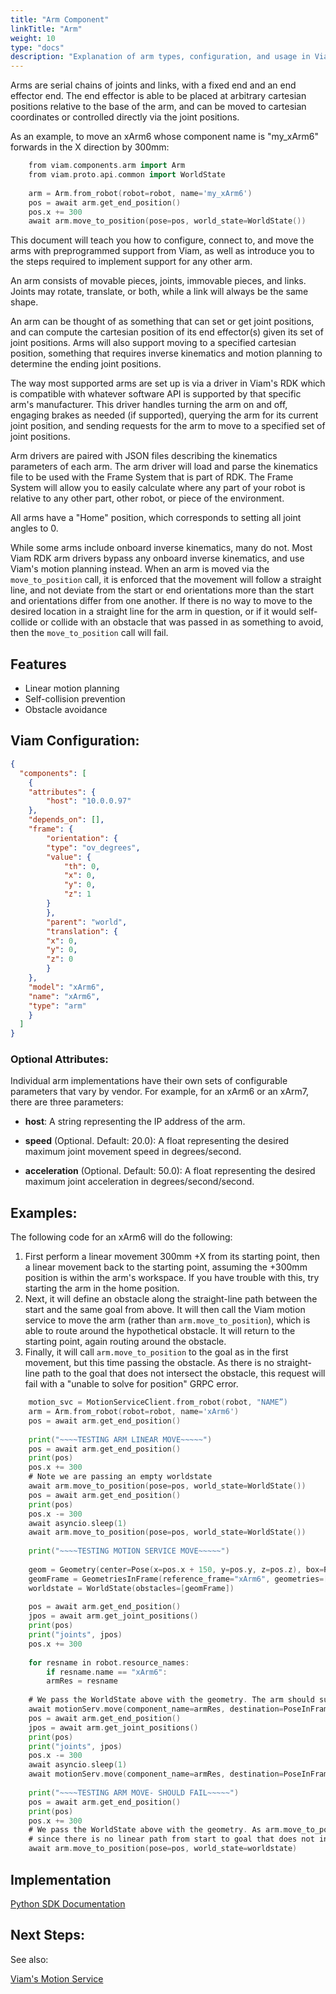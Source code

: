 ```yaml
---
title: "Arm Component"
linkTitle: "Arm"
weight: 10
type: "docs"
description: "Explanation of arm types, configuration, and usage in Viam."
---
```


Arms are serial chains of joints and links, with a fixed end and an end effector end. 
The end effector is able to be placed at arbitrary cartesian positions relative to the base of the arm, and can be moved to cartesian coordinates or controlled directly via the joint positions.

As an example, to move an xArm6 whose component name is "my_xArm6" forwards in the X direction by 300mm:
```go
  	from viam.components.arm import Arm
  	from viam.proto.api.common import WorldState
 	 
  	arm = Arm.from_robot(robot=robot, name='my_xArm6')
  	pos = await arm.get_end_position()
  	pos.x += 300
  	await arm.move_to_position(pose=pos, world_state=WorldState())
```
This document will teach you how to configure, connect to, and move the arms with preprogrammed support from Viam, as well as introduce you to the steps required to implement support for any other arm.

An arm consists of movable pieces, joints, immovable pieces, and links. Joints may rotate, translate, or both, while a link will always be the same shape.

An arm can be thought of as something that can set or get joint positions, and can compute the cartesian position of its end effector(s) given its set of joint positions. 
Arms will also support moving to a specified cartesian position, something that requires inverse kinematics and motion planning to determine the ending joint positions.

The way most supported arms are set up is via a driver in Viam's RDK which is compatible with whatever software API is supported by that specific arm's manufacturer. 
This driver handles turning the arm on and off, engaging brakes as needed (if supported), querying the arm for its current joint position, and sending requests for the arm to move to a specified set of joint positions.

Arm drivers are paired with JSON files describing the kinematics parameters of each arm. 
The arm driver will load and parse the kinematics file to be used with the Frame System that is part of RDK. 
The Frame System will allow you to easily calculate where any part of your robot is relative to any other part, other robot, or piece of the environment.

All arms have a "Home" position, which corresponds to setting all joint angles to 0.

While some arms include onboard inverse kinematics, many do not. 
Most Viam RDK arm drivers bypass any onboard inverse kinematics, and use Viam's motion planning instead. 
When an arm is moved via the `move_to_position` call, it is enforced that the movement will follow a straight line, and not deviate from the start or end orientations more than the start and orientations differ from one another. 
If there is no way to move to the desired location in a straight line for the arm in question, or if it would self-collide or collide with an obstacle that was passed in as something to avoid, then the `move_to_position` call will fail.

## Features

- Linear motion planning
- Self-collision prevention
- Obstacle avoidance

## Viam Configuration:
```JSON
{
  "components": [
	{
  	"attributes": {
    	"host": "10.0.0.97"
  	},
  	"depends_on": [],
  	"frame": {
    	"orientation": {
      	"type": "ov_degrees",
      	"value": {
        	"th": 0,
        	"x": 0,
        	"y": 0,
        	"z": 1
      	}
    	},
    	"parent": "world",
    	"translation": {
      	"x": 0,
      	"y": 0,
      	"z": 0
    	}
  	},
  	"model": "xArm6",
  	"name": "xArm6",
  	"type": "arm"
	}
  ]
}
```
### Optional Attributes:

Individual arm implementations have their own sets of configurable parameters that vary by vendor. 
For example, for an xArm6 or an xArm7, there are three parameters:

- **host**: A string representing the IP address of the arm.
  
- **speed** (Optional. Default: 20.0): A float representing the desired maximum joint movement speed in degrees/second.
  
- **acceleration** (Optional. Default: 50.0):  A float representing the desired maximum joint acceleration in degrees/second/second.


## Examples:

The following code for an xArm6 will do the following:

1. First perform a linear movement 300mm +X from its starting point, then a linear movement back to the starting point, assuming the +300mm position is within the arm's workspace. 
If you have trouble with this, try starting the arm in the home position.
1.  Next, it will define an obstacle along the straight-line path between the start and the same goal from above. 
It will then call the Viam motion service to move the arm (rather than `arm.move_to_position`), which is able to route around the hypothetical obstacle. It will return to the starting point, again routing around the obstacle.
1. Finally, it will call `arm.move_to_position` to the goal as in the first movement, but this time passing the obstacle. 
As there is no straight-line path to the goal that does not intersect the obstacle, this request will fail with a "unable to solve for position" GRPC error.
``` go
	motion_svc = MotionServiceClient.from_robot(robot, "NAME”)
  	arm = Arm.from_robot(robot=robot, name='xArm6')
  	pos = await arm.get_end_position()
 	 
  	print("~~~~TESTING ARM LINEAR MOVE~~~~~")
  	pos = await arm.get_end_position()
  	print(pos)
  	pos.x += 300
  	# Note we are passing an empty worldstate
  	await arm.move_to_position(pose=pos, world_state=WorldState())
  	pos = await arm.get_end_position()
  	print(pos)
  	pos.x -= 300
  	await asyncio.sleep(1)
  	await arm.move_to_position(pose=pos, world_state=WorldState())
 	 
  	print("~~~~TESTING MOTION SERVICE MOVE~~~~~")
 	 
  	geom = Geometry(center=Pose(x=pos.x + 150, y=pos.y, z=pos.z), box=RectangularPrism(width_mm =2, length_mm =5, depth_mm =5))
  	geomFrame = GeometriesInFrame(reference_frame="xArm6", geometries=[geom])
  	worldstate = WorldState(obstacles=[geomFrame])
 	 
  	pos = await arm.get_end_position()
  	jpos = await arm.get_joint_positions()
  	print(pos)
  	print("joints", jpos)
  	pos.x += 300
 	 
  	for resname in robot.resource_names:
    	if resname.name == "xArm6":
      	armRes = resname
 	 
  	# We pass the WorldState above with the geometry. The arm should successfully route around it.
  	await motionServ.move(component_name=armRes, destination=PoseInFrame(reference_frame="world", pose=pos), world_state=worldstate)
  	pos = await arm.get_end_position()
  	jpos = await arm.get_joint_positions()
  	print(pos)
  	print("joints", jpos)
  	pos.x -= 300
  	await asyncio.sleep(1)
  	await motionServ.move(component_name=armRes, destination=PoseInFrame(reference_frame="world", pose=pos), world_state=worldstate)
 	 
  	print("~~~~TESTING ARM MOVE- SHOULD FAIL~~~~~")
  	pos = await arm.get_end_position()
  	print(pos)
  	pos.x += 300
  	# We pass the WorldState above with the geometry. As arm.move_to_position will enforce linear motion, this should fail
  	# since there is no linear path from start to goal that does not intersect the obstacle.
  	await arm.move_to_position(pose=pos, world_state=worldstate)
```


## Implementation

[Python SDK Documentation](https://python.viam.dev/autoapi/viam/components/arm/index.html)

## Next Steps:

See also:

<a href="/services/motion">Viam's Motion Service</a>

